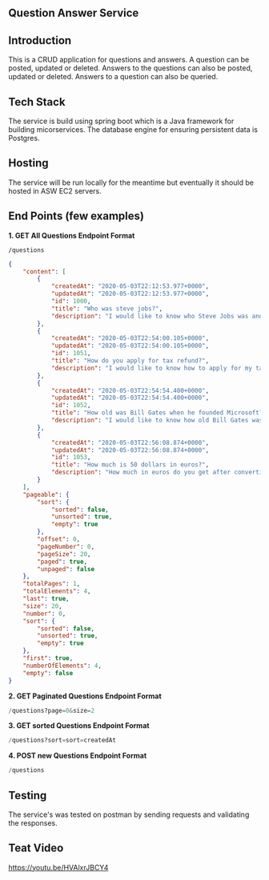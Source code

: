 ## Question Answer Service

## Introduction

This is a CRUD application for questions and answers. A question can be posted, 
updated or deleted. Answers to the questions can also be posted, updated or deleted.
Answers to a question can also be queried.

## Tech Stack

The service is build using spring boot which is a Java framework for building micorservices.
The database engine for ensuring persistent data is Postgres. 

## Hosting

The service will be run locally for the meantime but eventually it 
should be hosted in ASW EC2 servers.

## End Points (few examples)

**1. GET All Questions Endpoint Format**

```shell script
/questions
```
```json
{
    "content": [
        {
            "createdAt": "2020-05-03T22:12:53.977+0000",
            "updatedAt": "2020-05-03T22:12:53.977+0000",
            "id": 1000,
            "title": "Who was steve jobs?",
            "description": "I would like to know who Steve Jobs was and why he is so famous."
        },
        {
            "createdAt": "2020-05-03T22:54:00.105+0000",
            "updatedAt": "2020-05-03T22:54:00.105+0000",
            "id": 1051,
            "title": "How do you apply for tax refund?",
            "description": "I would like to know how to apply for my tax refunds."
        },
        {
            "createdAt": "2020-05-03T22:54:54.400+0000",
            "updatedAt": "2020-05-03T22:54:54.400+0000",
            "id": 1052,
            "title": "How old was Bill Gates when he founded Microsoft?",
            "description": "I would like to know how old Bill Gates was when he founded Microsoft and what made it possible."
        },
        {
            "createdAt": "2020-05-03T22:56:08.874+0000",
            "updatedAt": "2020-05-03T22:56:08.874+0000",
            "id": 1053,
            "title": "How much is 50 dollars in euros?",
            "description": "How much in euros do you get after converting 50 dollars"
        }
    ],
    "pageable": {
        "sort": {
            "sorted": false,
            "unsorted": true,
            "empty": true
        },
        "offset": 0,
        "pageNumber": 0,
        "pageSize": 20,
        "paged": true,
        "unpaged": false
    },
    "totalPages": 1,
    "totalElements": 4,
    "last": true,
    "size": 20,
    "number": 0,
    "sort": {
        "sorted": false,
        "unsorted": true,
        "empty": true
    },
    "first": true,
    "numberOfElements": 4,
    "empty": false
}
```

**2. GET Paginated Questions Endpoint Format**

```python
/questions?page=0&size=2
```
**3. GET sorted Questions Endpoint Format**
```python
/questions?sort=sort=createdAt
```
**4. POST new Questions Endpoint Format**
```python
/questions
```

## Testing

The service's was tested on postman by sending requests and validating the responses.

## Teat Video 

https://youtu.be/HVAlxrJBCY4
